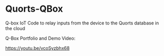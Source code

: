 # Quorts-QBox
Q-box IoT Code to relay inputs from the device to the Quorts database in the cloud


Q-Box Portfolio and Demo Video:

https://youtu.be/vcoSyzbhx68
